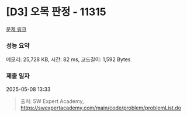 # [D3] 오목 판정 - 11315 

[문제 링크](https://swexpertacademy.com/main/code/problem/problemDetail.do?contestProbId=AXaSUPYqPYMDFASQ) 

### 성능 요약

메모리: 25,728 KB, 시간: 82 ms, 코드길이: 1,592 Bytes

### 제출 일자

2025-05-08 13:33



> 출처: SW Expert Academy, https://swexpertacademy.com/main/code/problem/problemList.do